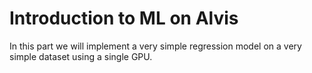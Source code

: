 # Introduction to ML on Alvis
In this part we will implement a very simple regression model on a very simple dataset using a single GPU.